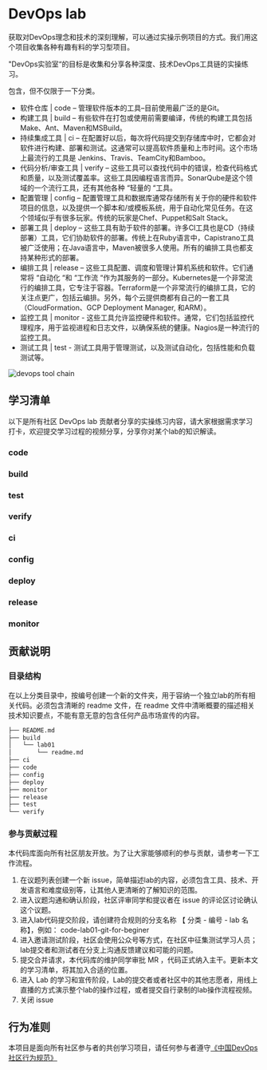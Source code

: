 # DevOps lab

获取对DevOps理念和技术的深刻理解，可以通过实操示例项目的方式。我们用这个项目收集各种有趣有料的学习型项目。

"DevOps实验室“的目标是收集和分享各种深度、技术DevOps工具链的实操练习。

包含，但不仅限于一下分类。

- 软件仓库 | code – 管理软件版本的工具–目前使用最广泛的是Git。
- 构建工具 | build – 有些软件在打包或使用前需要编译，传统的构建工具包括Make、Ant、Maven和MSBuild。
- 持续集成工具 | ci – 在配置好以后，每次将代码提交到存储库中时，它都会对软件进行构建、部署和测试。这通常可以提高软件质量和上市时间。这个市场上最流行的工具是 Jenkins、Travis、TeamCity和Bamboo。
- 代码分析/审查工具 | verify – 这些工具可以查找代码中的错误，检查代码格式和质量，以及测试覆盖率。这些工具因编程语言而异。SonarQube是这个领域的一个流行工具，还有其他各种 “轻量的 “工具。
- 配置管理 | config – 配置管理工具和数据库通常存储所有关于你的硬件和软件项目的信息，以及提供一个脚本和/或模板系统，用于自动化常见任务。在这个领域似乎有很多玩家。传统的玩家是Chef、Puppet和Salt Stack。
- 部署工具 | deploy – 这些工具有助于软件的部署。许多CI工具也是CD（持续部署）工具，它们协助软件的部署。传统上在Ruby语言中，Capistrano工具被广泛使用；在Java语言中，Maven被很多人使用。所有的编排工具也都支持某种形式的部署。
- 编排工具 | release – 这些工具配置、调度和管理计算机系统和软件。它们通常将 “自动化 “和 “工作流 “作为其服务的一部分。Kubernetes是一个非常流行的编排工具，它专注于容器。Terraform是一个非常流行的编排工具，它的关注点更广，包括云编排。另外，每个云提供商都有自己的一套工具（CloudFormation、GCP Deployment Manager, 和ARM）。
- 监控工具 | monitor - 这些工具允许监控硬件和软件。通常，它们包括监控代理程序，用于监视进程和日志文件，以确保系统的健康。Nagios是一种流行的监控工具。
- 测试工具 | test - 测试工具用于管理测试，以及测试自动化，包括性能和负载测试等。

![devops tool chain](https://elasticstack-1300734579.cos.ap-nanjing.myqcloud.com/2021-04-02-1-wTp-r9QJvF-DXGZDZUHmbA.jpeg)

## 学习清单

以下是所有社区 DevOps lab 贡献者分享的实操练习内容，请大家根据需求学习打卡，欢迎提交学习过程的视频分享，分享你对某个lab的知识解读。

### code


### build     


### test


### verify


### ci        


### config


### deploy    


### release   


### monitor   



## 贡献说明

### 目录结构

在以上分类目录中，按编号创建一个新的文件夹，用于容纳一个独立lab的所有相关代码。必须包含清晰的 readme 文件，在 readme 文件中清晰概要的描述相关技术知识要点，不能有意无意的包含任何产品市场宣传的内容。

```sh
├── README.md
├── build
│   └── lab01
│       └── readme.md
├── ci
├── code
├── config
├── deploy
├── monitor
├── release
├── test
└── verify
```

### 参与贡献过程

本代码库面向所有社区朋友开放。为了让大家能够顺利的参与贡献，请参考一下工作流程。

1. 在议题列表创建一个新 issue，简单描述lab的内容，必须包含工具、技术、开发语言和难度级别等，让其他人更清晰的了解知识的范围。
2. 进入议题沟通和确认阶段，社区评审同学和提议者在 issue 的评论区讨论确认这个议题。
3. 进入lab代码提交阶段，请创建符合规则的分支名称 【 分类 - 编号 - lab 名称】，例如： code-lab01-git-for-beginer 
4. 进入邀请测试阶段，社区会使用公众号等方式，在社区中征集测试学习人员；lab提交者和测试者在分支上沟通反馈建议和可能的问题。
5. 提交合并请求，本代码库的维护同学审批 MR ，代码正式纳入主干。更新本文的学习清单，将其加入合适的位置。
6. 进入 Lab 的学习和宣传阶段，Lab的提交者或者社区中的其他志愿者，用线上直播的方式演示整个lab的操作过程，或者提交自行录制的lab操作流程视频。
7. 关闭 issue 

## 行为准则

本项目是面向所有社区参与者的共创学习项目，请任何参与者遵守[《中国DevOps社区行为规范》](https://devopschina.org/zh-hans/code-of-conduct)
